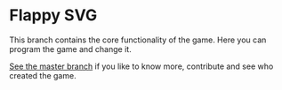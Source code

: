 Flappy SVG
==========

This branch contains the core functionality of the game. Here you can program the game and change it.

[See the master branch](../../tree/master#flappy-svg) if you like to know more, contribute and see who created the game.

